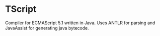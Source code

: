 # TScript
Compiler for ECMAScript 5.1 written in Java.
Uses ANTLR for parsing and JavaAssist for generating java bytecode. 
